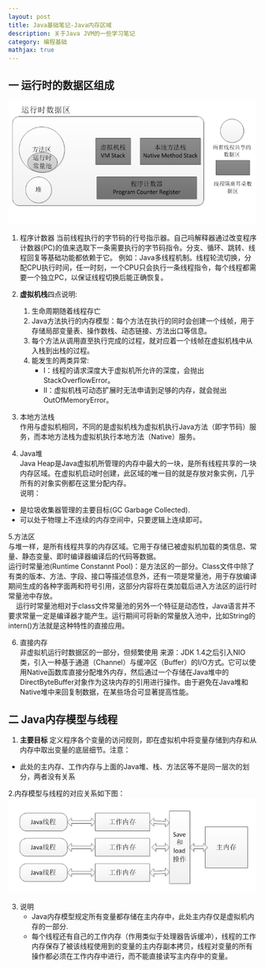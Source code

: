 ```yaml
---
layout: post
title: Java基础笔记-Java内存区域
description: 关于Java JVM的一些学习笔记
category: 编程基础
mathjax: true
---
```

## 一 运行时的数据区组成   

![图示1](/images/blog/java-jvm-store-model.png)   

1. 程序计数器
  当前线程执行的字节码的行号指示器。自己吗解释器通过改变程序计数器(PC)的值来选取下一条需要执行的字节码指令。分支、循环、跳转、线程回复等基础功能都依赖于它。
例如：Java多线程机制。线程轮流切换，分配CPU执行时间，任一时刻，一个CPU只会执行一条线程指令，每个线程都需要一个独立PC，以保证线程切换后能正确恢复。      

2. **虚拟机栈**四点说明:
    1. 生命周期随着线程存亡
    2. Java方法执行的内存模型：每个方法在执行的同时会创建一个线帧，用于存储局部变量表、操作数栈、动态链接、方法出口等信息。
    3. 每个方法从调用直至执行完成的过程，就对应着一个线帧在虚拟机栈中从入栈到出栈的过程。
    4. 能发生的两类异常:
        + I：线程的请求深度大于虚拟机所允许的深度，会抛出StackOverflowError。
        + II：虚拟机栈可动态扩展时无法申请到足够的内存，就会抛出OutOfMemoryError。

3.  本地方法栈    
  作用与虚拟机相同，不同的是虚拟机栈为虚拟机执行Java方法（即字节码）服务，而本地方法栈为虚拟机执行本地方法（Native）服务。    

4. Java堆    
   Java Heap是Java虚拟机所管理的内存中最大的一块，是所有线程共享的一块内存区域。在虚拟机启动时创建，此区域的唯一目的就是存放对象实例，几乎所有的对象实例都在这里分配内存。   
说明：
  + 是垃圾收集器管理的主要目标(GC Garbage Collected).
  + 可以处于物理上不连续的内存空间中，只要逻辑上连续即可。

5.方法区    
   与堆一样，是所有线程共享的内存区域。它用于存储已被虚拟机加载的类信息、常量、静态变量、即时编译器编译后的代码等数据。   
  运行时常量池(Runtime Constannt Pool)：是方法区的一部分。Class文件中除了有类的版本、方法、字段、接口等描述信息外，还有一项是常量池，用于存放编译期间生成的各种字面两和符号引用，这部分内容将在类加载后进入方法区的运行时常量池中存放。<br>
&nbsp;&nbsp;&nbsp;&nbsp;运行时常量池相对于class文件常量池的另外一个特征是动态性，Java语言并不要求常量一定是编译器才能产生。运行期间可将新的常量放入池中，比如String的intern()方法就是这种特性的直接应用。

6. 直接内存    
  非虚拟机运行时数据区的一部分，但频繁使用
来源：JDK 1.4之后引入NIO类，引入一种基于通道（Channel）与缓冲区（Buffer）的I/O方式。它可以使用Native函数库直接分配堆外内存，然后通过一个存储在Java堆中的DirectByteBuffer对象作为这块内存的引用进行操作。由于避免在Java堆和Native堆中来回复制数据，在某些场合可显著提高性能。

## 二 Java内存模型与线程      

1. **主要目标**
定义程序各个变量的访问规则，即在虚拟机中将变量存储到内存和从内存中取出变量的底层细节。注意：
+ 此处的主内存、工作内存与上面的Java堆、栈、方法区等不是同一层次的划分，两者没有关系

2.内存模型与线程的对应关系如下图：
![图示2](/images/blog/java-jvm-store-model2.png)  

3. 说明
   + Java内存模型规定所有变量都存储在主内存中，此处主内存仅是虚拟机内存的一部分.
   + 每个线程还有自己的工作内存（作用类似于处理器告诉缓冲），线程的工作内存保存了被该线程使用到的变量的主内存副本拷贝，线程对变量的所有操作都必须在工作内存中进行，而不能直接读写主内存中的变量。
